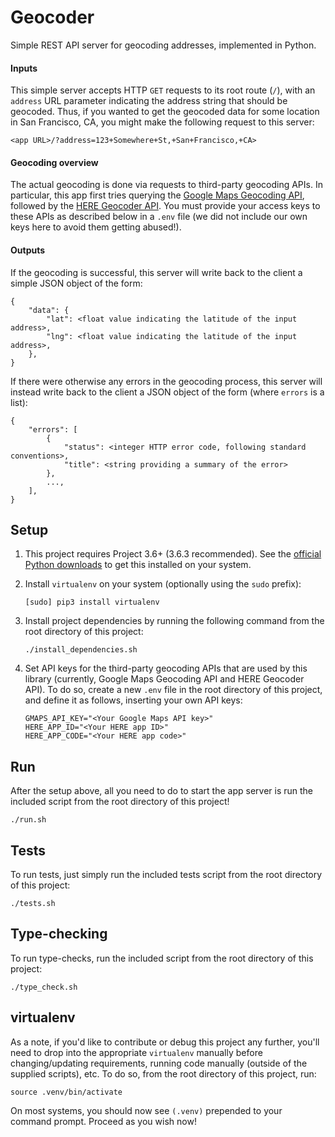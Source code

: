 # Geocoder

Simple REST API server for geocoding addresses, implemented in Python.

#### Inputs

This simple server accepts HTTP `GET` requests to its root route (`/`), with an
`address` URL parameter indicating the address string that should be geocoded.
Thus, if you wanted to get the geocoded data for some location in San Francisco,
CA, you might make the following request to this server:

```
<app URL>/?address=123+Somewhere+St,+San+Francisco,+CA>
```

#### Geocoding overview

The actual geocoding is done via requests to third-party geocoding APIs. In
particular, this app first tries querying the
[Google Maps Geocoding API](https://developers.google.com/maps/documentation/geocoding/start),
followed by the [HERE Geocoder API](https://developer.here.com/documentation/geocoder/topics/quick-start.html).
You must provide your access keys to these APIs as described below in a `.env`
file (we did not include our own keys here to avoid them getting abused!).

#### Outputs

If the geocoding is successful, this server will write back to the client a
simple JSON object of the form:

```
{
    "data": {
        "lat": <float value indicating the latitude of the input address>,
        "lng": <float value indicating the latitude of the input address>,
    },
}
```

If there were otherwise any errors in the geocoding process, this server will
instead write back to the client a JSON object of the form (where `errors` is a
list):

```
{
    "errors": [
        {
            "status": <integer HTTP error code, following standard conventions>,
            "title": <string providing a summary of the error>
        },
        ...,
    ],
}
```

## Setup

1. This project requires Project 3.6+ (3.6.3 recommended). See the
    [official Python downloads](https://www.python.org/downloads/) to get this
    installed on your system.

2. Install `virtualenv` on your system (optionally using the `sudo` prefix):
    ```
    [sudo] pip3 install virtualenv
    ```

3. Install project dependencies by running the following command from the root
    directory of this project:
    ```
    ./install_dependencies.sh
    ```

4. Set API keys for the third-party geocoding APIs that are used by this library
    (currently, Google Maps Geocoding API and HERE Geocoder API). To do so,
    create a new `.env` file in the root directory of this project, and define
    it as follows, inserting your own API keys:
    ```
    GMAPS_API_KEY="<Your Google Maps API key>"
    HERE_APP_ID="<Your HERE app ID>"
    HERE_APP_CODE="<Your HERE app code>"
    ```

## Run

After the setup above, all you need to do to start the app server is run the included script from
the root directory of this project!

```
./run.sh
```

## Tests

To run tests, just simply run the included tests script from the root directory of this project:

```
./tests.sh
```

## Type-checking

To run type-checks, run the included script from the root directory of this project:

```
./type_check.sh
```

## virtualenv

As a note, if you'd like to contribute or debug this project any further, you'll
need to drop into the appropriate `virtualenv` manually before changing/updating
requirements, running code manually (outside of the supplied scripts), etc. To
do so, from the root directory of this project, run:

```
source .venv/bin/activate
```

On most systems, you should now see `(.venv)` prepended to your command
prompt. Proceed as you wish now!
